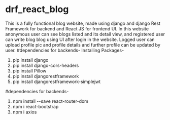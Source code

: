 # drf_react_blog
This is a  fully functional blog website, made using django and django Rest Framework for backend and React JS for frontend UI. In this website anonymous user can see blogs listed and its detail view, and registered user can write blog blog using UI  after login in the website. Logged user can upload profile pic and profile details and further profile can be updated by user.
#dependencies for backends-
Installing Packages-
1. pip install django
2. pip install django-cors-headers
3. pip install Pillow
4. pip install djangorestframework
5. pip install djangorestframework-simplejwt



#dependencies for backends-
1. npm install --save react-router-dom
2. npm i react-bootstrap
3. npm i axios
